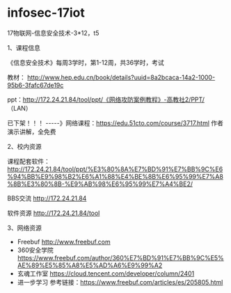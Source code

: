 # infosec-17iot
17物联网-信息安全技术-3*12，t5

1、课程信息

  《信息安全技术》每周3学时，第1-12周，共36学时，考试

  教材：   http://www.hep.edu.cn/book/details?uuid=8a2bcaca-14a2-1000-95b6-3fafc67de19c
  
  ppt：http://172.24.21.84/tool/ppt/《网络攻防案例教程》-高教社2/PPT/   （LAN）
  
  已下架！！！ -----》网络课程：https://edu.51cto.com/course/3717.html  作者演示讲解，全免费
  
  
 2、校内资源

课程配套软件： http://172.24.21.84/tool/ppt/%E3%80%8A%E7%BD%91%E7%BB%9C%E6%94%BB%E9%98%B2%E6%A1%88%E4%BE%8B%E6%95%99%E7%A8%8B%E3%80%8B-%E9%AB%98%E6%95%99%E7%A4%BE2/


BBS交流 http://172.24.21.84

软件资源 http://172.24.21.84/tool
  
3、网络资源

- Freebuf http://www.freebuf.com
- 360安全学院 https://www.freebuf.com/author/360%E7%BD%91%E7%BB%9C%E5%AE%89%E5%85%A8%E5%AD%A6%E9%99%A2
- 玄魂工作室 https://cloud.tencent.com/developer/column/2401
- 进一步学习 参考链接：https://www.freebuf.com/articles/es/205805.html




